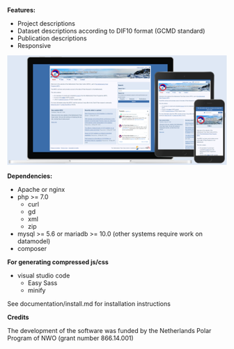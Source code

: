 **Features:**
- Project descriptions
- Dataset descriptions according to DIF10 format (GCMD standard)
- Publication descriptions
- Responsive

![Screenshot](documentation/screenshot.png)

**Dependencies:**
- Apache or nginx
- php >= 7.0
  - curl
  - gd
  - xml
  - zip
- mysql >= 5.6 or mariadb >= 10.0 (other systems require work on datamodel)
- composer

**For generating compressed js/css**
- visual studio code
  - Easy Sass
  - minify

See documentation/install.md for installation instructions

**Credits**

The development of the software was funded by the Netherlands Polar Program of NWO (grant number 866.14.001)